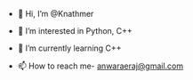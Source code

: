 - 👋 Hi, I’m @Knathmer
- 👀 I’m interested in Python, C++
- 🌱 I’m currently learning C++

- 📫 How to reach me- anwaraeraj@gmail.com

